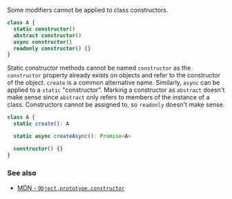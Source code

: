 Some modifiers cannot be applied to class constructors.

```ts
class A {
  static constructor()
  abstract constructor()
  async constructor()
  readonly constructor() {}
}
```

Static constructor methods cannot be named `constructor` as the `constructor` property already exists on objects and refer to the constructor of the object. `create` is a common alternative name. Similarly, `async` can be applied to a `static` "constructor". Marking a constructor as `abstract` doesn't make sense since `abstract` only refers to members of the instance of a class. Constructors cannot be assigned to, so `readonly` doesn't make sense.

```ts
class A {
  static create(): A

  static async createAsync(): Promise<A>

  constructor() {}
}
```

### See also

- [MDN - `Object.prototype.constructor`](https://developer.mozilla.org/en-US/docs/Web/JavaScript/Reference/Global_Objects/Object/constructor)

